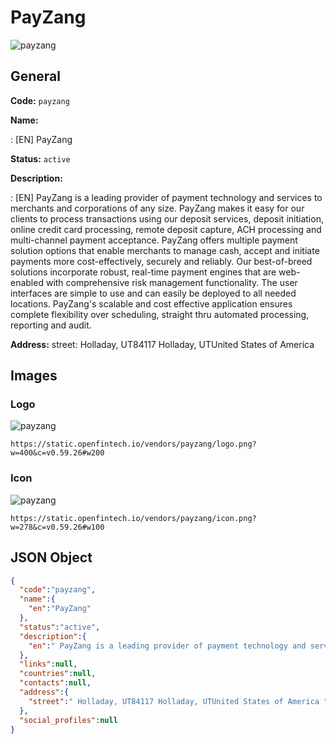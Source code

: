 
# PayZang 
![payzang](https://static.openfintech.io/vendors/payzang/logo.png?w=400&c=v0.59.26#w200)  

## General 
 
**Code:** `payzang` 
 
**Name:** 
 
:	[EN] PayZang 
 
**Status:** `active` 
 
**Description:** 
 
: [EN]  PayZang is a leading provider of payment technology and services to merchants and corporations of any size. PayZang makes it easy for our clients to process transactions using our deposit services, deposit initiation, online credit card processing, remote deposit capture, ACH processing and multi-channel payment acceptance. PayZang offers multiple payment solution options that enable merchants to manage cash, accept and initiate payments more cost-effectively, securely and reliably. Our best-of-breed solutions incorporate robust, real-time payment engines that are web-enabled with comprehensive risk management functionality. The user interfaces are simple to use and can easily be deployed to all needed locations. PayZang's scalable and cost effective application ensures complete flexibility over scheduling, straight thru automated processing, reporting and audit.  
 
**Address:** 
street:  Holladay, UT84117 Holladay, UTUnited States of America  

## Images 

### Logo 
 
![payzang](https://static.openfintech.io/vendors/payzang/logo.png?w=400&c=v0.59.26#w200)  

```
https://static.openfintech.io/vendors/payzang/logo.png?w=400&c=v0.59.26#w200
```  

### Icon 
 
![payzang](https://static.openfintech.io/vendors/payzang/icon.png?w=278&c=v0.59.26#w100)  

```
https://static.openfintech.io/vendors/payzang/icon.png?w=278&c=v0.59.26#w100
```  

## JSON Object 

```json
{
  "code":"payzang",
  "name":{
    "en":"PayZang"
  },
  "status":"active",
  "description":{
    "en":" PayZang is a leading provider of payment technology and services to merchants and corporations of any size. PayZang makes it easy for our clients to process transactions using our deposit services, deposit initiation, online credit card processing, remote deposit capture, ACH processing and multi-channel payment acceptance. PayZang offers multiple payment solution options that enable merchants to manage cash, accept and initiate payments more cost-effectively, securely and reliably. Our best-of-breed solutions incorporate robust, real-time payment engines that are web-enabled with comprehensive risk management functionality. The user interfaces are simple to use and can easily be deployed to all needed locations. PayZang's scalable and cost effective application ensures complete flexibility over scheduling, straight thru automated processing, reporting and audit. "
  },
  "links":null,
  "countries":null,
  "contacts":null,
  "address":{
    "street":" Holladay, UT84117 Holladay, UTUnited States of America "
  },
  "social_profiles":null
}
```  

